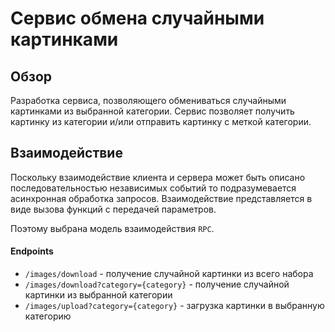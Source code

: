 # Сервис обмена случайными картинками

## Обзор

Разработка сервиса, позволяющего обмениваться случайными картинками из выбранной категории.
Сервис позволяет получить картинку из категории и/или отправить картинку с меткой категории.

## Взаимодействие

Поскольку взаимодействие клиента и сервера может быть описано последовательностью
независимых событий то подразумевается асинхронная обработка запросов. Взаимодействие представляется
в виде вызова функций с передачей параметров.

Поэтому выбрана модель взаимодействия `RPC`.

#### Endpoints
 * `/images/download` - получение случайной картинки из всего набора
 * `/images/download?category={category}` - получение случайной картинки из выбранной категории
 * `/images/upload?category={category}` - загрузка картинки в выбранную категорию

